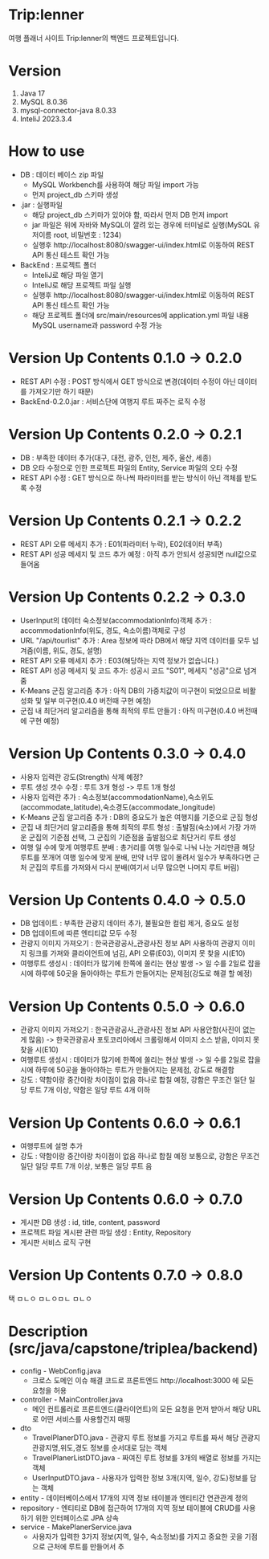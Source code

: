 Trip:lenner
=============
여행 플래너 사이트 Trip:lenner의 백엔드 프로젝트입니다.

Version
=============
1. Java 17   
2. MySQL 8.0.36   
3. mysql-connector-java 8.0.33   
4. InteliJ 2023.3.4   

How to use
=============
* DB : 데이터 베이스 zip 파일
  * MySQL Workbench를 사용하여 해당 파일 import 가능
  * 먼저 project_db 스키마 생성
* .jar : 실행파일
  * 해당 project_db 스키마가 있어야 함, 따라서 먼저 DB 먼저 import
  * jar 파일은 위에 자바와 MySQL이 깔려 있는 경우에 터미널로 실행(MySQL 유저이름 root, 비밀번호 : 1234)
  * 실행후 http://localhost:8080/swagger-ui/index.html로 이동하여 REST API 통신 테스트 확인 가능
* BackEnd : 프로젝트 폴더
  * InteliJ로 해당 파일 열기
  * InteliJ로 해당 프로젝트 파일 실행
  * 실행후 http://localhost:8080/swagger-ui/index.html로 이동하여 REST API 통신 테스트 확인 가능
  * 해당 프로젝트 폴더에 src/main/resources에 application.yml 파일 내용 MySQL username과 password 수정 가능

Version Up Contents 0.1.0 -> 0.2.0
=============
* REST API 수정 : POST 방식에서 GET 방식으로 변경(데이터 수정이 아닌 데이터를 가져오기만 하기 때문)
* BackEnd-0.2.0.jar : 서비스단에 여행지 루트 짜주는 로직 수정

Version Up Contents 0.2.0 -> 0.2.1
=============
* DB : 부족한 데이터 추가(대구, 대전, 광주, 인천, 제주, 울산, 세종)
* DB 오타 수정으로 인한 프로젝트 파일의 Entity, Service 파일의 오타 수정
* REST API 수정 : GET 방식으로 하나씩 파라미터를 받는 방식이 아닌 객체를 받도록 수정

Version Up Contents 0.2.1 -> 0.2.2
=============
* REST API 오류 메세지 추가 : E01(파라미터 누락), E02(데이터 부족)
* REST API 성공 메세지 및 코드 추가 예정 : 아직 추가 안되서 성공되면 null값으로 들어옴

Version Up Contents 0.2.2 -> 0.3.0
=============
* UserInput의 데이터 숙소정보(accommodationInfo)객체 추가 : accommodationInfo(위도, 경도, 숙소이름)객체로 구성
* URL "/api/tourlist" 추가 : Area 정보에 따라 DB에서 해당 지역 데이터를 모두 넘겨줌(이름, 위도, 경도, 설명) 
* REST API 오류 메세지 추가 : E03(해당하는 지역 정보가 없습니다.)
* REST API 성공 메세지 및 코드 추가: 성공시 코드 "S01", 메세지 "성공"으로 넘겨줌
* K-Means 군집 알고리즘 추가 : 아직 DB의 가중치값이 미구현이 되었으므로 비활성화 및 일부 미구현(0.4.0 버전때 구현 예정)
* 군집 내 최단거리 알고리즘을 통해 최적의 루트 만들기 : 아직 미구현(0.4.0 버전때에 구현 예정)

Version Up Contents 0.3.0 -> 0.4.0
=============
* 사용자 입력란 강도(Strength) 삭제 예정?
* 루트 생성 갯수 수정 : 루트 3개 형성 -> 루트 1개 형성
* 사용자 입력란 추가 : 숙소정보(accommodationName),숙소위도(accommodate_latitude),숙소경도(accommodate_longitude)
* K-Means 군집 알고리즘 추가 : DB의 중요도가 높은 여행지를 기준으로 군집 형성
* 군집 내 최단거리 알고리즘을 통해 최적의 루트 형성 : 출발점(숙소)에서 가장 가까운 군집의 기준점 선택, 그 군집의 기준점을 출발점으로 최단거리 루트 생성
* 여행 일 수에 맞게 여행루트 분배 : 총거리를 여행 일수로 나눠 나눈 거리만큼 해당 루트를 쪼개어 여행 일수에 맞게 분배, 만약 너무 많이 몰려서 일수가 부족하다면 근처 군집의 루트를 가져와서 다시 분배(여기서 너무 많으면 나머지 루트 버림)

Version Up Contents 0.4.0 -> 0.5.0
=============
* DB 업데이트 : 부족한 관광지 데이터 추가, 불필요한 컬럼 제거, 중요도 설정
* DB 업데이트에 따른 엔티티값 모두 수정
* 관광지 이미지 가져오기 : 한국관광공사_관광사진 정보 API 사용하여 관광지 이미지 링크를 가져와 클라이언트에 넘김, API 오류(E03), 이미지 못 찾을 시(E10)
* 여행루트 생성시 : 데이터가 많기에 한쪽에 쏠리는 현상 발생 -> 일 수를 2일로 잡을 시에 하루에 50곳을 돌아야하는 루트가 만들어지는 문제점(강도로 해결 할 예정)

Version Up Contents 0.5.0 -> 0.6.0
=============
* 관광지 이미지 가져오기 : 한국관광공사_관광사진 정보 API 사용안함(사진이 없는게 많음) -> 한국관광공사 포토코리아에서 크롤링해서 이미지 소스 받음, 이미지 못찾을 시(E10)
* 여행루트 생성시 : 데이터가 많기에 한쪽에 쏠리는 현상 발생 -> 일 수를 2일로 잡을 시에 하루에 50곳을 돌아야하는 루트가 만들어지는 문제점, 강도로 해결함
* 강도 : 약함이랑 중간이랑 차이점이 없음 하나로 합칠 예정, 강함은 무조건 일단 일당 루트 7개 이상, 약함은 일당 루트 4개 이하

Version Up Contents 0.6.0 -> 0.6.1
=============
* 여행루트에 설명 추가
* 강도 : 약함이랑 중간이랑 차이점이 없음 하나로 합칠 예정 보통으로, 강함은 무조건 일단 일당 루트 7개 이상, 보통은 일당 루트 음

Version Up Contents 0.6.0 -> 0.7.0
=============
* 게시판 DB 생성 : id, title, content, password
* 프로젝트 파일 게시판 관련 파일 생성 : Entity, Repository
* 게시판 서비스 로직 구현

Version Up Contents 0.7.0 -> 0.8.0
=============
택
ㅁㄴㅇ
ㅁㄴㅇㅁㄴ
ㅁㄴㅇ

Description (src/java/capstone/triplea/backend)
=============
* config - WebConfig.java
  * 크로스 도메인 이슈 해결 코드로 프론트엔드 http://localhost:3000 에 모든 요청을 허용
* controller - MainController.java
  * 메인 컨트롤러로 프론트엔드(클라이언트)의 모든 요청을 먼저 받아서 해당 URL로 어떤 서비스를 사용할건지 매핑
* dto
  * TravelPlanerDTO.java - 관광지 루트 정보를 가지고 루트를 짜서 해당 관광지 관광지명,위도,경도 정보를 순서대로 담는 객체
  * TravelPlanerListDTO.java - 짜여진 루트 정보를 3개의 배열로 정보를 가지는 객체
  * UserInputDTO.java - 사용자가 입력한 정보 3개(지역, 일수, 강도)정보를 담는 객체
* entity - 데이터베이스에서 17개의 지역 정보 테이블과 엔티티간 연관관계 정의
* repository - 엔티티로 DB에 접근하여 17개의 지역 정보 테이블에 CRUD를 사용하기 위한 인터페이스로 JPA 상속
* service - MakePlanerService.java
  * 사용자가 입력한 3가지 정보(지역, 일수, 숙소정보)를 가지고 중요한 곳을 기점으로 근처에 루트를 만들어서 추
  
